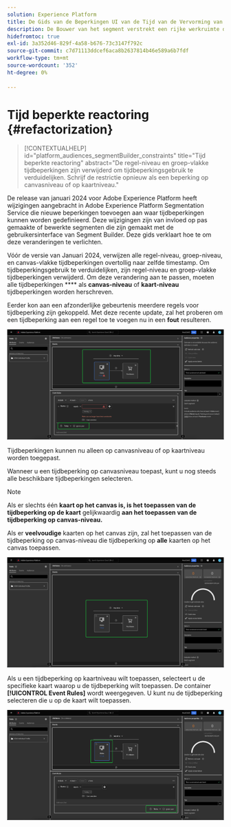 ```yaml
---
solution: Experience Platform
title: De Gids van de Beperkingen UI van de Tijd van de Vervorming van de Refactoring
description: De Bouwer van het segment verstrekt een rijke werkruimte die u toestaat om met de gegevenselementen van het Profiel in wisselwerking te staan. De werkruimte biedt intuïtieve besturingselementen voor het maken en bewerken van regels, zoals tegels voor slepen en neerzetten die worden gebruikt om gegevenseigenschappen te vertegenwoordigen.
hidefromtoc: true
exl-id: 3a352d46-829f-4a58-b676-73c3147f792c
source-git-commit: c7d71113ddcef6aca8b2637814b46e589a6b7fdf
workflow-type: tm+mt
source-wordcount: '352'
ht-degree: 0%

---
```


# Tijd beperkte reactoring {#refactorization}

>[!CONTEXTUALHELP]
>id="platform_audiences_segmentBuilder_constraints"
>title="Tijd beperkte reactoring"
>abstract="De regel-niveau en groep-vlakke tijdbeperkingen zijn verwijderd om tijdbeperkingsgebruik te verduidelijken. Schrijf de restrictie opnieuw als een beperking op canvasniveau of op kaartniveau."

De release van januari 2024 voor Adobe Experience Platform heeft wijzigingen aangebracht in Adobe Experience Platform Segmentation Service die nieuwe beperkingen toevoegen aan waar tijdbeperkingen kunnen worden gedefinieerd. Deze wijzigingen zijn van invloed op pas gemaakte of bewerkte segmenten die zijn gemaakt met de gebruikersinterface van Segment Builder. Deze gids verklaart hoe te om deze veranderingen te verlichten.

Vóór de versie van Januari 2024, verwijzen alle regel-niveau, groep-niveau, en canvas-vlakke tijdbeperkingen overtollig naar zelfde timestamp. Om tijdbeperkingsgebruik te verduidelijken, zijn regel-niveau en groep-vlakke tijdbeperkingen verwijderd. Om deze verandering aan te passen, moeten alle tijdbeperkingen **** als **canvas-niveau** of **kaart-niveau** tijdbeperkingen worden herschreven.

Eerder kon aan een afzonderlijke gebeurtenis meerdere regels voor tijdbeperking zijn gekoppeld. Met deze recente update, zal het proberen om een tijdbeperking aan een regel toe te voegen nu in een **fout** resulteren.

![ de regel-vlakke tijdbeperking wordt benadrukt. De fout die vervolgens optreedt, wordt ook gemarkeerd. ](../images/ui/segment-refactoring/rule-time-constraint.png)

Tijdbeperkingen kunnen nu alleen op canvasniveau of op kaartniveau worden toegepast.

Wanneer u een tijdbeperking op canvasniveau toepast, kunt u nog steeds alle beschikbare tijdbeperkingen selecteren.

>[!NOTE]
>
>Als er slechts één **kaart op het canvas is, is het toepassen van de tijdbeperking op de kaart** gelijkwaardig **aan het toepassen van de tijdbeperking op canvas-niveau.**
>
>Als er **veelvoudige** kaarten op het canvas zijn, zal het toepassen van de tijdbeperking op canvas-niveau die tijdbeperking op **alle** kaarten op het canvas toepassen.

![ de canvas-vlakke tijdbeperking wordt benadrukt.](../images/ui/segment-refactoring/canvas-time-constraint.png)

Als u een tijdbeperking op kaartniveau wilt toepassen, selecteert u de specifieke kaart waarop u de tijdbeperking wilt toepassen. De container **[!UICONTROL Event Rules]** wordt weergegeven. U kunt nu de tijdbeperking selecteren die u op de kaart wilt toepassen.

![ de kaart-vlakke tijdbeperking wordt benadrukt.](../images/ui/segment-refactoring/card-time-constraint.png)
